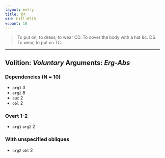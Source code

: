 ```yaml
---
layout: entry
title: གྱོན་
vid: Hill:0216
vcount: 10
---
```

> To put on; to dress; to wear CD\. To cover the body with a hat &c\. DS\. To wear, to put on TC\.

---
Volition: _Voluntary_
Arguments: _Erg-Abs_
---

### Dependencies (N = 10)
* `arg1` 3
* `arg2` 8
* `aux` 2
* `obl` 2


### Overt 1-2
* `arg1` `arg2` 2


### With unspecified obliques
* `arg2` `obl` 2
